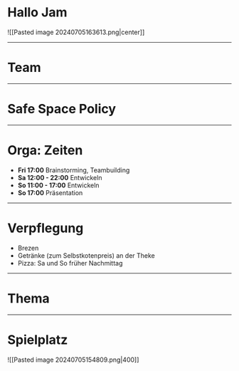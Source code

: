 # Hallo Jam

![[Pasted image 20240705163613.png|center]]

---

# Team

---

# Safe Space Policy

---

# Orga: Zeiten

- **Fri 17:00** Brainstorming, Teambuilding
- **Sa 12:00 - 22:00** Entwickeln
- **So 11:00 - 17:00** Entwickeln
- **So 17:00** Präsentation

---

# Verpflegung

- Brezen
- Getränke (zum Selbstkotenpreis) an der Theke
- Pizza: Sa und So früher Nachmittag

---

# Thema

---

# Spielplatz

![[Pasted image 20240705154809.png|400]]
